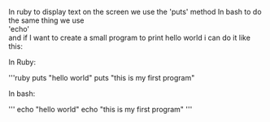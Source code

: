 In ruby to display text on the screen we use the 'puts' method
In bash to do the same thing we use<br>'echo'<br>
and if I want to create a small program to print hello world i can do it like this:

In Ruby:

'''ruby
puts "hello world"
puts "this is my first program"

In bash:

'''
echo "hello world"
echo "this is my first program"
'''
